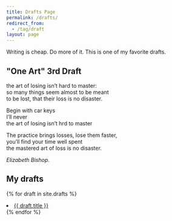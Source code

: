 ```yaml
---
title: Drafts Page
permalink: /drafts/
redirect_from:
  - /tag/draft
layout: page
---
```


Writing is cheap. Do more of it. This is one of my favorite drafts.

## "One Art" 3rd Draft

the art of losing isn’t hard to master:\
so many things seem almost to be meant\
to be lost, that their loss is no disaster.

Begin with car keys\
I’ll never\
the art of losing isn’t hrd to master

The practice brings losses, lose them faster,\
you’ll find your time well spent\
the mastered art of loss is no disaster.

<cite>Elizabeth Bishop.</cite>

## My drafts

{% for draft in site.drafts %}
  <li><a href="{{ draft.url }}">
      {{ draft.title }}
  </a></li>
{% endfor %}
